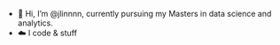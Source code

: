 - 👋 Hi, I’m @jlinnnn, currently pursuing my Masters in data science and analytics. 
- ☁️ I code & stuff

